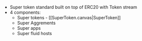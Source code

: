 - Super token standard built on top of ERC20 with Token stream
- 4 components:
	- Super tokens - [[SuperToken.canvas|SuperToken]]
	- Super Aggrements
	- Super apps 
	- Super fluid hosts
	